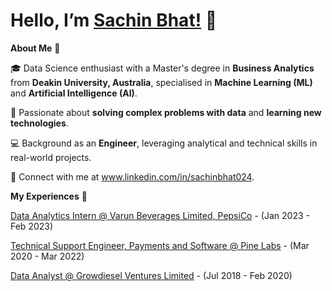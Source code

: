 # Hello, I’m [Sachin Bhat!](https://www.linkedin.com/in/sachinbhat024) 👋
**About Me** 🚀
 
🎓 Data Science enthusiast with a Master's degree in **Business Analytics** from **Deakin University, Australia**, specialised in **Machine Learning (ML)** and **Artificial Intelligence (AI)**.
 
🌱 Passionate about **solving complex problems with data** and **learning new technologies**.

:computer: Background as an **Engineer**, leveraging analytical and technical skills in real-world projects.

💼 Connect with me at www.linkedin.com/in/sachinbhat024.

**My Experiences**  🙌
 
[Data Analytics Intern @ Varun Beverages Limited, PepsiCo](https://www.varunbeverages.com/) - (Jan 2023 - Feb 2023)

[Technical Support Engineer, Payments and Software @ Pine Labs](https://www.pinelabs.com/) - (Mar 2020 - Mar 2022)

[Data Analyst @ Growdiesel Ventures Limited](https://growdiesel.com/) - (Jul 2018 - Feb 2020)
 
 <!---
sachinbhat024/sachinbhat024 is a ✨ special ✨ repository because its `README.md` (this file) appears on your GitHub profile.
You can click the Preview link to take a look at your changes.
--->
